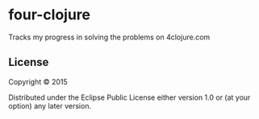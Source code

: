 # four-clojure

Tracks my progress in solving the problems on 4clojure.com

## License

Copyright © 2015 

Distributed under the Eclipse Public License either version 1.0 or (at your option) any later version.
